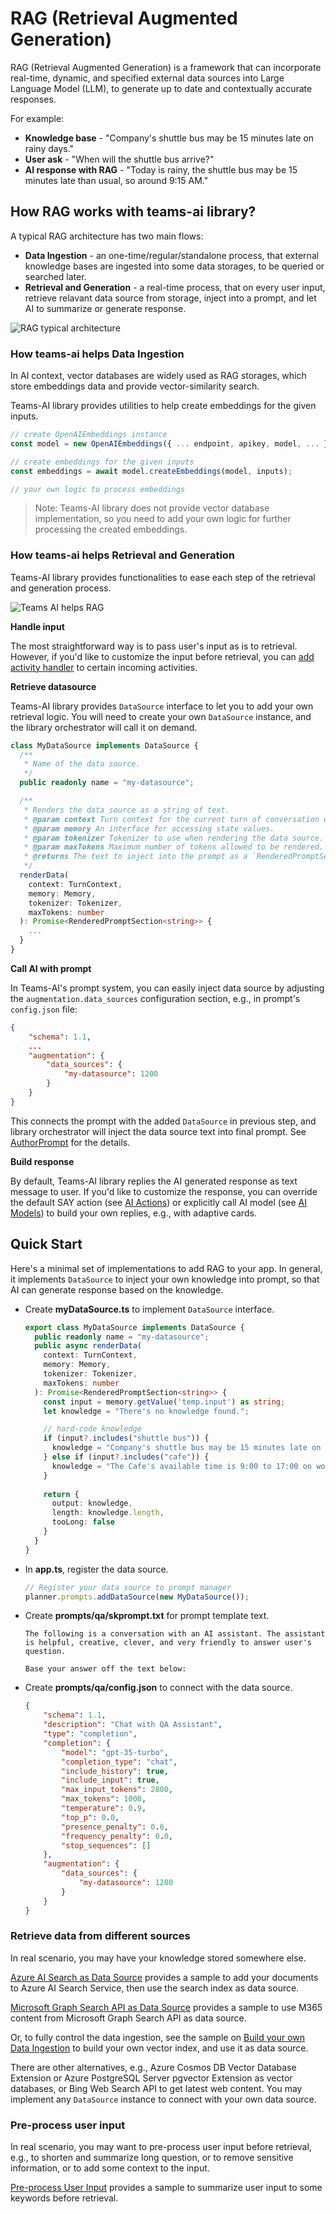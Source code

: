 # RAG (Retrieval Augmented Generation)

RAG (Retrieval Augmented Generation) is a framework that can incorporate real-time, dynamic, and specified external data sources into Large Language Model (LLM), to generate up to date and contextually accurate responses.

For example:
- **Knowledge base** - "Company's shuttle bus may be 15 minutes late on rainy days."
- **User ask** - "When will the shuttle bus arrive?"
- **AI response with RAG** - "Today is rainy, the shuttle bus may be 15 minutes late than usual, so around 9:15 AM."

## How RAG works with teams-ai library?

A typical RAG architecture has two main flows:

- **Data Ingestion** - an one-time/regular/standalone process, that external knowledge bases are ingested into some data storages, to be queried or searched later.
- **Retrieval and Generation** - a real-time process, that on every user input, retrieve relavant data source from storage, inject into a prompt, and let AI to summarize or generate response.

![RAG typical architecture](https://github.com/OfficeDev/TeamsFx/assets/13211513/30f81050-9db4-4680-aa1d-9db53df1ecaf)

### How teams-ai helps Data Ingestion

In AI context, vector databases are widely used as RAG storages, which store embeddings data and provide vector-similarity search.

Teams-AI library provides utilities to help create embeddings for the given inputs.
```typescript
// create OpenAIEmbeddings instance
const model = new OpenAIEmbeddings({ ... endpoint, apikey, model, ... });

// create embeddings for the given inputs
const embeddings = await model.createEmbeddings(model, inputs);

// your own logic to process embeddings
```

> Note: Teams-AI library does not provide vector database implementation, so you need to add your own logic for further processing the created embeddings.

### How teams-ai helps Retrieval and Generation

Teams-AI library provides functionalities to ease each step of the retrieval and generation process.

![Teams AI helps RAG](https://github.com/OfficeDev/TeamsFx/assets/13211513/7b1d14b1-ac05-4b2e-b8f6-7f2f8aab5e8f)

**Handle input**

The most straightforward way is to pass user's input as is to retrieval. However, if you'd like to customize the input before retrieval, you can [add activity handler](./AddActivityHandlers.md) to certain incoming activities.

**Retrieve datasource**

Teams-AI library provides `DataSource` interface to let you to add your own retrieval logic. You will need to create your own `DataSource` instance, and the library orchestrator will call it on demand.
    
```typescript
class MyDataSource implements DataSource {
  /**
   * Name of the data source.
   */
  public readonly name = "my-datasource";

  /**
   * Renders the data source as a string of text.
   * @param context Turn context for the current turn of conversation with the user.
   * @param memory An interface for accessing state values.
   * @param tokenizer Tokenizer to use when rendering the data source.
   * @param maxTokens Maximum number of tokens allowed to be rendered.
   * @returns The text to inject into the prompt as a `RenderedPromptSection` object.
   */
  renderData(
    context: TurnContext,
    memory: Memory,
    tokenizer: Tokenizer,
    maxTokens: number
  ): Promise<RenderedPromptSection<string>> {
    ...
  }
}
```

**Call AI with prompt**

In Teams-AI's prompt system, you can easily inject data source by adjusting the `augmentation.data_sources` configuration section, e.g., in prompt's `config.json` file:

```json
{
    "schema": 1.1,
    ...
    "augmentation": {
        "data_sources": {
            "my-datasource": 1200
        }
    }
}
```

This connects the prompt with the added `DataSource` in previous step, and library orchestrator will inject the data source text into final prompt. See [AuthorPrompt](./AuthorPrompt.md) for the details.

**Build response**

By default, Teams-AI library replies the AI generated response as text message to user. If you'd like to customize the response, you can override the default SAY action (see [AI Actions](./AddAIActions.md)) or explicitly call AI model (see [AI Models](./AddAIModels.md)) to build your own replies, e.g., with adaptive cards.

## Quick Start

Here's a minimal set of implementations to add RAG to your app. In general, it implements `DataSource` to inject your own knowledge into prompt, so that AI can generate response based on the knowledge.

- Create **myDataSource.ts** to implement `DataSource` interface.
  ```typescript
  export class MyDataSource implements DataSource {
    public readonly name = "my-datasource";
    public async renderData(
      context: TurnContext,
      memory: Memory,
      tokenizer: Tokenizer,
      maxTokens: number
    ): Promise<RenderedPromptSection<string>> {
      const input = memory.getValue('temp.input') as string;
      let knowledge = "There's no knowledge found.";

      // hard-code knowledge
      if (input?.includes("shuttle bus")) {
        knowledge = "Company's shuttle bus may be 15 minutes late on rainy days.";
      } else if (input?.includes("cafe")) {
        knowledge = "The Cafe's available time is 9:00 to 17:00 on working days and 10:00 to 16:00 on weekends and holidays."
      }
      
      return {
        output: knowledge,
        length: knowledge.length,
        tooLong: false
      }
    }
  }
  ```

- In **app.ts**, register the data source.
  ```typescript
  // Register your data source to prompt manager
  planner.prompts.addDataSource(new MyDataSource());
  ```

- Create **prompts/qa/skprompt.txt** for prompt template text.
  ```text
  The following is a conversation with an AI assistant. The assistant is helpful, creative, clever, and very friendly to answer user's question.

  Base your answer off the text below:
  ```

- Create **prompts/qa/config.json** to connect with the data source.
  ```json
  {
      "schema": 1.1,
      "description": "Chat with QA Assistant",
      "type": "completion",
      "completion": {
          "model": "gpt-35-turbo",
          "completion_type": "chat",
          "include_history": true,
          "include_input": true,
          "max_input_tokens": 2800,
          "max_tokens": 1000,
          "temperature": 0.9,
          "top_p": 0.0,
          "presence_penalty": 0.6,
          "frequency_penalty": 0.0,
          "stop_sequences": []
      },
      "augmentation": {
          "data_sources": {
              "my-datasource": 1200
          }
      }
  }
  ```

### Retrieve data from different sources

In real scenario, you may have your knowledge stored somewhere else.

[Azure AI Search as Data Source](./RAG-AzureAISearch.md) provides a sample to add your documents to Azure AI Search Service, then use the search index as data source.

[Microsoft Graph Search API as Data Source](./RAG-MicrosoftGraph.md) provides a sample to use M365 content from Microsoft Graph Search API as data source.

Or, to fully control the data ingestion, see the sample on [Build your own Data Ingestion](./RAG-BuildYourDataIngestion.md) to build your own vector index, and use it as data source.

There are other alternatives, e.g., Azure Cosmos DB Vector Database Extension or Azure PostgreSQL Server pgvector Extension as vector databases, or Bing Web Search API to get latest web content. You may implement any `DataSource` instance to connect with your own data source.

### Pre-process user input

In real scenario, you may want to pre-process user input before retrieval, e.g., to shorten and summarize long question, or to remove sensitive information, or to add some context to the input.

[Pre-process User Input](./RAG-PreProcessUserInput.md) provides a sample to summarize user input to some keywords before retrieval.